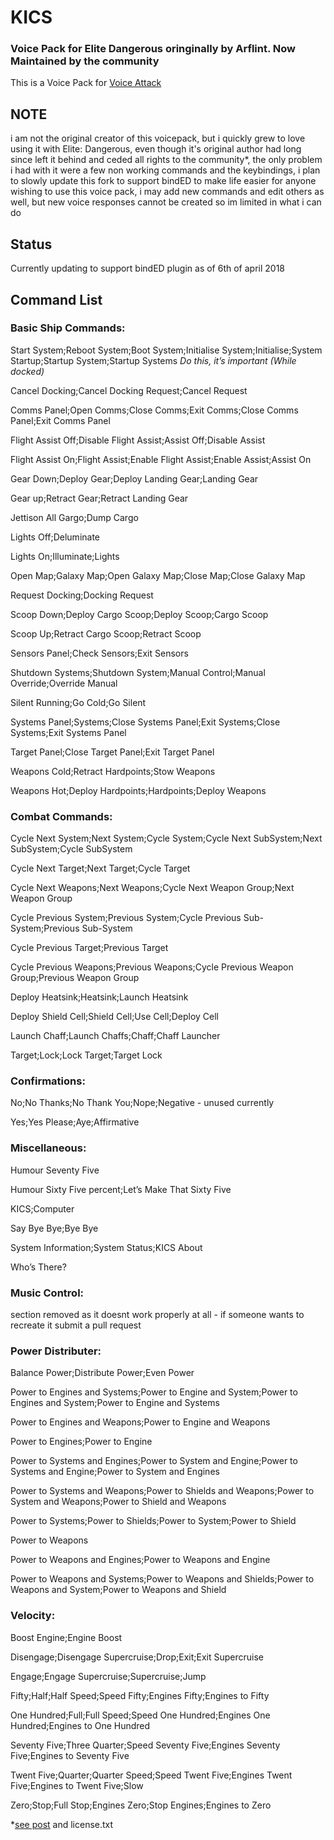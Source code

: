 # KICS
### Voice Pack for Elite Dangerous oringinally by Arflint. Now Maintained by the community 

   This is a Voice Pack for [Voice Attack](https://www.voiceattack.com/) 

## NOTE
 i am not the original creator of this voicepack, but i quickly grew to love using it with Elite: Dangerous, even though it's original author had long since left it behind and ceded all rights to the community*, the only problem i had with it were a few non working commands and the keybindings, i plan to slowly update this fork to support bindED to make life easier for anyone wishing to use this voice pack, i may add new commands and edit others as well, but new voice responses cannot be created so im limited in what i can do

## Status

Currently updating to support bindED plugin as of 6th of april 2018

## Command List

### Basic Ship Commands:

Start System;Reboot System;Boot System;Initialise System;Initialise;System Startup;Startup System;Startup Systems *Do this, it’s important (While docked)*

Cancel Docking;Cancel Docking Request;Cancel Request

Comms Panel;Open Comms;Close Comms;Exit Comms;Close Comms Panel;Exit Comms Panel

Flight Assist Off;Disable Flight Assist;Assist Off;Disable Assist

Flight Assist On;Flight Assist;Enable Flight Assist;Enable Assist;Assist On

Gear Down;Deploy Gear;Deploy Landing Gear;Landing Gear

Gear up;Retract Gear;Retract Landing Gear

Jettison All Gargo;Dump Cargo

Lights Off;Deluminate

Lights On;Illuminate;Lights

Open Map;Galaxy Map;Open Galaxy Map;Close Map;Close Galaxy Map

Request Docking;Docking Request

Scoop Down;Deploy Cargo Scoop;Deploy Scoop;Cargo Scoop

Scoop Up;Retract Cargo Scoop;Retract Scoop

Sensors Panel;Check Sensors;Exit Sensors

Shutdown Systems;Shutdown System;Manual Control;Manual Override;Override Manual

Silent Running;Go Cold;Go Silent

Systems Panel;Systems;Close Systems Panel;Exit Systems;Close Systems;Exit Systems Panel

Target Panel;Close Target Panel;Exit Target Panel

Weapons Cold;Retract Hardpoints;Stow Weapons

Weapons Hot;Deploy Hardpoints;Hardpoints;Deploy Weapons

### Combat Commands:

Cycle Next System;Next System;Cycle System;Cycle Next SubSystem;Next SubSystem;Cycle SubSystem

Cycle Next Target;Next Target;Cycle Target

Cycle Next Weapons;Next Weapons;Cycle Next Weapon Group;Next Weapon Group

Cycle Previous System;Previous System;Cycle Previous Sub-System;Previous Sub-System

Cycle Previous Target;Previous Target

Cycle Previous Weapons;Previous Weapons;Cycle Previous Weapon Group;Previous Weapon Group

Deploy Heatsink;Heatsink;Launch Heatsink

Deploy Shield Cell;Shield Cell;Use Cell;Deploy Cell

Launch Chaff;Launch Chaffs;Chaff;Chaff Launcher

Target;Lock;Lock Target;Target Lock

### Confirmations:

No;No Thanks;No Thank You;Nope;Negative - unused currently 

Yes;Yes Please;Aye;Affirmative

### Miscellaneous:

Humour Seventy Five

Humour Sixty Five percent;Let’s Make That Sixty Five 

KICS;Computer

Say Bye Bye;Bye Bye

System Information;System Status;KICS About

Who’s There?

### Music Control:

section removed as it doesnt work properly at all - if someone wants to recreate it submit a pull request 

### Power Distributer:

Balance Power;Distribute Power;Even Power

Power to Engines and Systems;Power to Engine and System;Power to Engines and System;Power to Engine and Systems

Power to Engines and Weapons;Power to Engine and Weapons

Power to Engines;Power to Engine

Power to Systems and Engines;Power to System and Engine;Power to Systems and Engine;Power to System and Engines

Power to Systems and Weapons;Power to Shields and Weapons;Power to System and Weapons;Power to Shield and Weapons

Power to Systems;Power to Shields;Power to System;Power to Shield

Power to Weapons

Power to Weapons and Engines;Power to Weapons and Engine

Power to Weapons and Systems;Power to Weapons and Shields;Power to Weapons and System;Power to Weapons and Shield

### Velocity:

Boost Engine;Engine Boost

Disengage;Disengage Supercruise;Drop;Exit;Exit Supercruise

Engage;Engage Supercruise;Supercruise;Jump

Fifty;Half;Half Speed;Speed Fifty;Engines Fifty;Engines to Fifty

One Hundred;Full;Full Speed;Speed One Hundred;Engines One Hundred;Engines to One Hundred

Seventy Five;Three Quarter;Speed Seventy Five;Engines Seventy Five;Engines to Seventy Five

Twent Five;Quarter;Quarter Speed;Speed Twent Five;Engines Twent Five;Engines to Twent Five;Slow

Zero;Stop;Full Stop;Engines Zero;Stop Engines;Engines to Zero

 *[see post](https://forums.frontier.co.uk/showthread.php?t=126669&p=3650537&viewfull=1#post3650537) and license.txt
